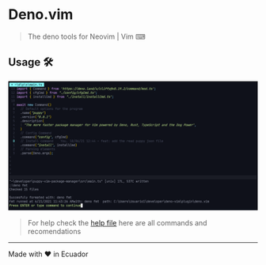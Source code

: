 # Deno.vim

> The deno tools for Neovim | Vim ⌨

## Usage 🛠

![Usage cap](./doc/deno_vim.png)

> For help check the [help file](./doc/deno.vim.txt) here are all commands and recomendations

---

Made with ❤ in Ecuador


